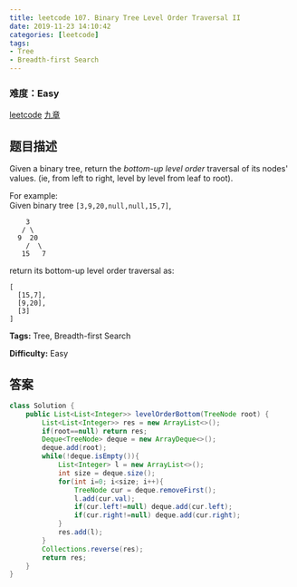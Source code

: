```yaml
---
title: leetcode 107. Binary Tree Level Order Traversal II
date: 2019-11-23 14:10:42
categories: [leetcode]
tags:
- Tree
- Breadth-first Search
---
```

### 难度：Easy

<a href="https://leetcode.com/problems/binary-tree-level-order-traversal-ii/">leetcode</a>
<a href="https://www.jiuzhang.com/solution/binary-tree-level-order-traversal-ii/">九章</a>
## 题目描述
Given a binary tree, return the _bottom-up level order_ traversal of its
nodes' values. (ie, from left to right, level by level from leaf to root).

For example:  
Given binary tree `[3,9,20,null,null,15,7]`,  
        
        3
       / \
      9  20
        /  \
       15   7
    

return its bottom-up level order traversal as:  
        
    [
      [15,7],
      [9,20],
      [3]
    ]
    


**Tags:** Tree, Breadth-first Search

**Difficulty:** Easy
## 答案
<!--more-->
```java
class Solution {
    public List<List<Integer>> levelOrderBottom(TreeNode root) {
        List<List<Integer>> res = new ArrayList<>();
        if(root==null) return res;
        Deque<TreeNode> deque = new ArrayDeque<>();
        deque.add(root);
        while(!deque.isEmpty()){
            List<Integer> l = new ArrayList<>();
            int size = deque.size();
            for(int i=0; i<size; i++){
                TreeNode cur = deque.removeFirst();
                l.add(cur.val);
                if(cur.left!=null) deque.add(cur.left);
                if(cur.right!=null) deque.add(cur.right);
            }
            res.add(l);
        }
        Collections.reverse(res);
        return res;
    }
}
```